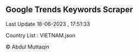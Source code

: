 

## Google Trends Keywords Scraper 
 
Last Update 18-06-2023 , 17:51:33

Country List :
VIETNAM.json



© Abdul Muttaqin 
